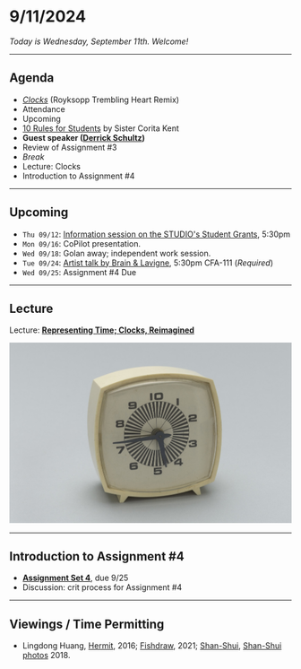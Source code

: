 # 9/11/2024

*Today is Wednesday, September 11th. Welcome!*

---
## Agenda

* [*Clocks*](https://www.youtube.com/watch?v=xjRQvbPh9tQ) (Royksopp Trembling Heart Remix)
* Attendance
* Upcoming
* [10 Rules for Students](images/corita_rules_poster.gif) by Sister Corita Kent
* **Guest speaker ([Derrick Schultz](https://artificial-images.com/))** 
* Review of Assignment #3
* *Break*
* Lecture: Clocks
* Introduction to Assignment #4

---
## Upcoming

* `Thu 09/12`: [Information session on the STUDIO's Student Grants](https://studioforcreativeinquiry.org/events/infosession2024), 5:30pm
* `Mon 09/16`: CoPilot presentation.
* `Wed 09/18`: Golan away; independent work session.
* `Tue 09/24`: [Artist talk by Brain & Lavigne](https://studioforcreativeinquiry.org/events/brain-lavigne), 5:30pm CFA-111 (*Required*)
* `Wed 09/25`: Assignment #4 Due

---

## Lecture

Lecture: **[Representing Time; Clocks, Reimagined](https://github.com/golanlevin/lectures/tree/master/lecture_clock)**

[![maciunas.jpg](images/maciunas.jpg)](https://github.com/golanlevin/lectures/tree/master/lecture_clock)



---

## Introduction to Assignment #4

* **[Assignment Set 4](../assignments/assignment_4.md)**, due 9/25
* Discussion: crit process for Assignment #4

---

## Viewings / Time Permitting

* Lingdong Huang, [Hermit](https://www.youtube.com/watch?v=mPYeTJd8klQ), 2016; [Fishdraw](https://fishdraw.glitch.me/), 2021; [Shan-Shui](http://shan-shui-inf.lingdong.works/), [Shan-Shui photos](https://flickr.com/photos/creativeinquiry/albums/72157673905317117/) 2018.